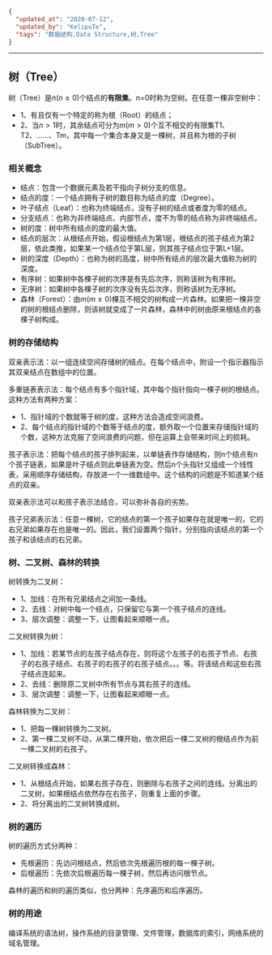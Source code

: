 ```json
{
  "updated_at": "2020-07-12",
  "updated_by": "KelipuTe",
  "tags": "数据结构,Data Structure,树,Tree"
}
```

---

## 树（Tree）

树（Tree）是$n(n\geq0)$个结点的**有限集**。n=0时称为空树。在任意一棵非空树中：

- 1、有且仅有一个特定的称为根（Root）的结点；
- 2、当$n>1$时，其余结点可分为$m(m>0)$个互不相交的有限集T1、T2、......、Tm，其中每一个集合本身又是一棵树，并且称为根的子树（SubTree）。

### 相关概念

- 结点：包含一个数据元素及若干指向子树分支的信息。
- 结点的度：一个结点拥有子树的数目称为结点的度（Degree）。
- 叶子结点（Leaf）：也称为终端结点，没有子树的结点或者度为零的结点。
- 分支结点：也称为非终端结点、内部节点，度不为零的结点称为非终端结点。
- 树的度：树中所有结点的度的最大值。
- 结点的层次：从根结点开始，假设根结点为第1层，根结点的孩子结点为第2层，依此类推，如果某一个结点位于第L层，则其孩子结点位于第L+1层。
- 树的深度（Depth）：也称为树的高度，树中所有结点的层次最大值称为树的深度。
- 有序树：如果树中各棵子树的次序是有先后次序，则称该树为有序树。
- 无序树：如果树中各棵子树的次序没有先后次序，则称该树为无序树。
- 森林（Forest）：由$m(m≥0)$棵互不相交的树构成一片森林。如果把一棵非空的树的根结点删除，则该树就变成了一片森林，森林中的树由原来根结点的各棵子树构成。

### 树的存储结构

双亲表示法：以一组连续空间存储树的结点。在每个结点中，附设一个指示器指示其双亲结点在数组中的位置。

多重链表表示法：每个结点有多个指针域，其中每个指针指向一棵子树的根结点。这种方法有两种方案：

- 1、指针域的个数就等于树的度，这种方法会造成空间浪费。
- 2、每个结点的指针域的个数等于结点的度，额外取一个位置来存储指针域的个数，这种方法克服了空间浪费的问题，但在运算上会带来时间上的损耗。

孩子表示法：把每个结点的孩子排列起来，以单链表作存储结构，则n个结点有n个孩子链表，如果是叶子结点则此单链表为空。然后n个头指针又组成一个线性表，采用顺序存储结构，存放进一个一维数组中。这个结构的问题是不知道某个结点的双亲。

双亲表示法可以和孩子表示法结合，可以弥补各自的劣势。

孩子兄弟表示法：任意一棵树，它的结点的第一个孩子如果存在就是唯一的，它的右兄弟如果存在也是唯一的。因此，我们设置两个指针，分别指向该结点的第一个孩子和该结点的右兄弟。

### 树、二叉树、森林的转换

树转换为二叉树：

- 1、加线：在所有兄弟结点之间加一条线。
- 2、去线：对树中每一个结点，只保留它与第一个孩子结点的连线。
- 3、层次调整：调整一下，让图看起来顺眼一点。

二叉树转换为树：

- 1、加线：若某节点的左孩子结点存在，则将这个左孩子的右孩子节点、右孩子的右孩子结点、右孩子的右孩子的右孩子结点。。。等。将该结点和这些右孩子结点连起来。
- 2、去线：删除原二叉树中所有节点与其右孩子的连线。
- 3、层次调整：调整一下，让图看起来顺眼一点。

森林转换为二叉树：

- 1、把每一棵树转换为二叉树。
- 2、第一棵二叉树不动，从第二棵开始，依次把后一棵二叉树的根结点作为前一棵二叉树的右孩子。

二叉树转换成森林：

- 1、从根结点开始，如果右孩子存在，则删除与右孩子之间的连线。分离出的二叉树，如果根结点依然存在右孩子，则重复上面的步骤。
- 2、将分离出的二叉树转换成树。

### 树的遍历

树的遍历方式分两种：

- 先根遍历：先访问根结点，然后依次先根遍历根的每一棵子树。
- 后根遍历：先依次后根遍历每一棵子树，然后再访问根节点。

森林的遍历和树的遍历类似，也分两种：先序遍历和后序遍历。

### 树的用途

编译系统的语法树，操作系统的目录管理、文件管理，数据库的索引，网络系统的域名管理。

